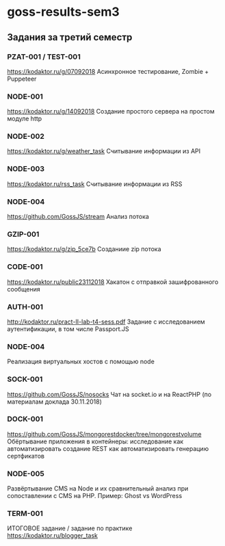 # goss-results-sem3
## Задания за третий семестр

### PZAT-001 / TEST-001 
https://kodaktor.ru/g/07092018
Асинхронное тестирование, Zombie + Puppeteer


### NODE-001
https://kodaktor.ru/g/14092018
Создание простого сервера на простом модуле http


### NODE-002  
https://kodaktor.ru/g/weather_task
Считывание информации из API


### NODE-003  
https://kodaktor.ru/rss_task
Считывание информации из RSS


### NODE-004  
https://github.com/GossJS/stream
Анализ потока


### GZIP-001  
https://kodaktor.ru/g/zip_5ce7b 
Созданиие zip потока


### CODE-001  
https://kodaktor.ru/public23112018
Хакатон с отправкой зашифрованного сообщения


### AUTH-001  
http://kodaktor.ru/pract-II-lab-t4-sess.pdf
Задание с исследованием аутентификации, в том числе Passport.JS


### NODE-004
Реализация виртуальных хостов с помощью node

### SOCK-001
https://github.com/GossJS/nosocks
Чат на socket.io и на ReactPHP (по материалам доклада 30.11.2018)

### DOCK-001
https://github.com/GossJS/mongorestdocker/tree/mongorestvolume
Обёртывание приложения в контейнеры: исследование
 как автоматизировать создание REST
 как автоматизировать генерацию сертфикатов


### NODE-005
Развёртывание CMS на Node и их сравнительный анализ при сопоставлении с CMS на PHP. Пример: Ghost vs WordPress


### TERM-001 
ИТОГОВОЕ задание / задание по практике
https://kodaktor.ru/blogger_task
